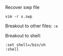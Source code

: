 
Recover swp file
```shell
vim -r x.swp
```


Breakout to other files:
`:e`

Breakout to shell:

```vim
:set shell=/bin/sh
:shell
```
